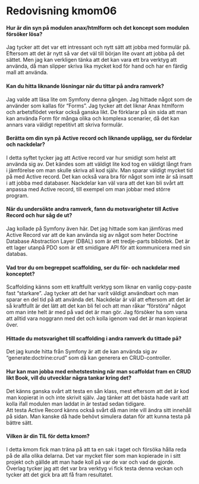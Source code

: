 ---
---
Redovisning kmom06
=========================

#### Hur är din syn på modulen anax/htmlform och det koncept som modulen försöker lösa?

Jag tycker att det var ett intressant och nytt sätt att jobba med formulär på. Eftersom att det är nytt så var det väl till början lite ovant att jobba på det sättet. Men jag kan verkligen tänka att det kan vara ett bra verktyg att använda, då man slipper skriva lika mycket kod för hand och har en färdig mall att använda.

#### Kan du hitta liknande lösningar när du tittar på andra ramverk?

Jag valde att läsa lite om Symfony denna gången. Jag hittade något som de använder som kallas för “Forms”. Jag tycker att det liknar Anax htmlform och arbetsflödet verkar också ganska likt. De förklarar på sin sida att man kan använda Form för många olika och komplexa scenarier, då det kan annars vara väldigt repetitivt att skriva formulär.

#### Berätta om din syn på Active record och liknande upplägg, ser du fördelar och nackdelar?

I detta syftet tycker jag att Active record var hur smidigt som helst att använda sig av. Det kändes som att väldigt lite kod tog en väldigt långt fram i jämförelse om man skulle skriva all kod själv. Man sparar väldigt mycket tid på med Active record. Det kan också vara bra för något som inte är så insatt i att jobba med databaser. Nackdelar kan väl vara att det kan bli svårt att anpassa med Active record, till exempel om man jobbar med större program.

#### När du undersökte andra ramverk, fann du motsvarigheter till Active Record och hur såg de ut?

Jag kollade på Symfony även här. Det jag hittade som kan jämföras med Active Record var att de kan använda sig av något som heter Doctrine Database Abstraction Layer (DBAL) som är ett tredje-parts bibliotek. Det är ett lager utanpå PDO som är ett smidigare API för att kommunicera med sin databas.

#### Vad tror du om begreppet scaffolding, ser du för- och nackdelar med konceptet?
Scaffolding känns som ett kraftfullt verktyg som liknar en vanlig copy-paste fast “starkare”. Jag tycker att det har varit väldigt användbart och man sparar en del tid på att använda det. Nackdelar är väl att eftersom att det är så kraftfullt är det lätt att det kan bli fel och att man råkar “förstöra” något om man inte helt är med på vad det är man gör. Jag försöker ha som vana att alltid vara noggrann med det och kolla igenom vad det är man kopierat över.

#### Hittade du motsvarighet till scaffolding i andra ramverk du tittade på?

Det jag kunde hitta från Symfony är att de kan använda sig av “generate:doctrine:crud” som då kan generera en CRUD-controller.

#### Hur kan man jobba med enhetstestning när man scaffoldat fram en CRUD likt Book, vill du utvecklar några tankar kring det?
Det känns ganska svårt att testa en sån klass, mest eftersom att det är kod man kopierat in och inte skrivit själv. Jag tänker att det bästa hade varit att kolla ifall modulen man laddat in är testad sedan tidigare. </br>
Att testa Active Record känns också svårt då man inte vill ändra sitt innehåll på sidan. Man kanske då hade behövt simulera datan för att kunna testa på bättre sätt.  

#### Vilken är din TIL för detta kmom?
I detta kmom fick man träna på att ta en sak i taget och försöka hålla reda på de alla olika delarna. Det var mycket filer som man kopierade in i sitt projekt och gällde att man hade koll på var de var och vad de gjorde. Överlag tycker jag att det var bra verktyg vi fick testa denna veckan och tycker att det gick bra att få fram resultatet.
